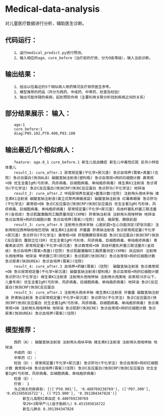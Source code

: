# Medical-data-analysis
对儿童医疗数据进行分析，辅助医生诊断。

代码运行：
--------------
		1、运行medical_predict.py进行预测。
		2、输入相应的age、cure_before（治疗前的疗效，分为9各等级），输入当前诊断。
	
输出结果：
--------------
		1、给出以往最近的5个相似病人用药情况及疗效供医生参考。
		2、模型推荐的药品（共分为西药、中成药、中草药、检查及检验）
		3、输出可能伴随的疾病，起到预防作用（主要利用关联分析找到疾病之间的关系）

部分结果展示：
输入：
--------------
		age:1
		cure_before:1
		diag:P05.102,P70.400,P83.100
		
输出最近几个相似病人：
---------------
		feature: age.0_1 cure_before.1 新生儿低血糖症 新生儿中毒性红斑 足月小样低体重儿
		result_1: cure_after.1 尿常规定量(干化学+尿沉渣) 急诊血培养(需氧+真菌)(住院) 急诊白蛋白(快测ALB) 碳酸氢钠注射液(塑料瓶) 急诊血常规+网织红细胞计数 粪常规+OB 优生全套IgM(弓形体、风疹病毒、巨细胞病毒、单纯疱疹病毒) 维生素K1注射液 急诊肾功(干化学法) 急诊C反应蛋白(快测CRP)快测C反应蛋白 急诊肝功(干化学法) 地锌油
		result_2: cure_after.2 中段尿培养及鉴定+菌落计数(住院) 注射用头孢呋辛钠 维生素K1注射液 碳酸氢钠注射液(直立式聚丙烯输液袋) 碳酸氢钠注射液 红霉素眼膏 急诊肝功(干化学法) 粪常规+OB 急诊C反应蛋白(快测CRP)快测C反应蛋白 优生全套IgM(弓形体、风疹病毒、巨细胞病毒、单纯疱疹病毒) 尿常规定量(干化学+尿沉渣) 双歧杆菌乳杆菌三联活菌片(金双歧) 急诊肌酸激酶同工酶质量测定(CKMB) 肝素钠注射液 注射用头孢唑林钠 地锌油 急诊血常规+网织红细胞计数 急诊血培养(需氧)(住院) 双肾、输尿管、膀胱彩超
		result_3: cure_after.9 注射用头孢呋辛钠 心脏彩超+左心功能测定(舒张功能) 注射用哌拉西林钠他唑巴坦钠 维生素K1注射液 开塞露 肝素钠注射液 急诊尿常规定量(干化学+尿沉渣) 急诊肝功(干化学法) 粪常规+OB 肝胆胰脾双肾彩超 急诊C反应蛋白(快测CRP)快测C反应蛋白 腹部立位(DR) 优生全套IgM(弓形体、风疹病毒、巨细胞病毒、单纯疱疹病毒) 青霉素皮试剂 尿常规定量(干化学+尿沉渣) 急诊粪常规+OB 双歧杆菌乳杆菌三联活菌片(金双歧) 急诊血培养(需氧+真菌)(住院) 急诊肌酸激酶同工酶质量测定(CKMB) 床边拍片 注射用头孢唑林钠 地锌油 甲状腺三项(同位素) 急诊肌酐(快测CRE) 急诊血常规+网织红细胞计数 急诊尿素(快测UREA) 急诊血培养(需氧)(住院)
		result_4: cure_after.3 血培养+药敏(需氧)（住院） 碳酸氢钠注射液 急诊粪常规+OB 急诊尿常规定量(干化学+尿沉渣) 碳酸氢钠注射液(塑料瓶) 急诊血常规+网织红细胞计数 急诊肝功(干化学法) 维生素K1注射液 注射用头孢唑林钠 注射用头孢美唑 血常规(6岁以下，儿童专用) 优生全套IgM(弓形体、风疹病毒、巨细胞病毒、单纯疱疹病毒) 地锌油 急诊C反应蛋白(快测CRP)快测C反应蛋白
		result_5: cure_after.1 注射用头孢呋辛钠 维生素K1注射液 开塞露 碳酸氢钠注射液 肝素钠注射液 急诊尿常规定量(干化学+尿沉渣) 急诊肝功(干化学法) 急诊C反应蛋白(快测CRP)快测C反应蛋白 优生全套IgM(弓形体、风疹病毒、巨细胞病毒、单纯疱疹病毒) 急诊粪常规+OB 注射用头孢唑林钠 地锌油 急诊肌酐(快测CRE) 急诊血常规+网织红细胞计数 急诊尿素(快测UREA) 急诊血培养(需氧)(住院)

			
模型推荐：
-------------
		西药（A）: 碳酸氢钠注射液 注射用头孢呋辛钠 维生素K1注射液 注射用头孢唑林钠 地锌油
		中成药（B）:
		中草药（C）:
		检验（D）: 尿常规定量(干化学+尿沉渣) 急诊肝功(干化学法) 急诊血常规+网织红细胞计数 粪常规+OB 急诊血培养(需氧)(住院) 急诊C反应蛋白(快测CRP)快测C反应蛋白 优生全套IgM(弓形体、风疹病毒、巨细胞病毒、单纯疱疹病毒)
		检查（E）:
		疗效： 1
		与之相关的疾病有: [(['P59.901'], '0.480769230769'), (['P07.300'], '0.451505016722'), (['P23.900'], '0.391304347826')]
			新生儿高胆红素血症 0.480769230769
			孕29+3周早产儿(适于胎龄儿) 0.451505016722
			新生儿肺炎 0.391304347826
		
